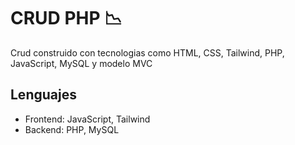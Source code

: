 # CRUD PHP 📉

Crud construido con tecnologias como HTML, CSS, Tailwind, PHP, JavaScript, MySQL y modelo MVC

## Lenguajes 

- Frontend: JavaScript, Tailwind
-  Backend: PHP, MySQL
